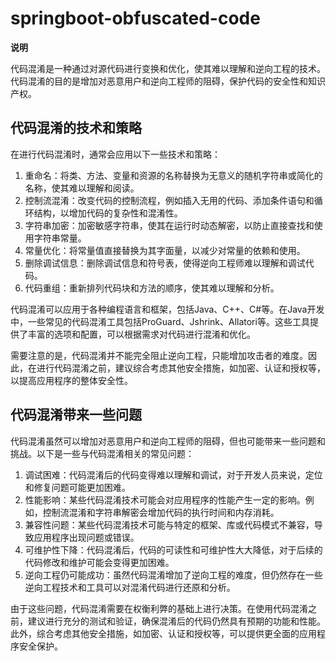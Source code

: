 # springboot-obfuscated-code

**说明**

代码混淆是一种通过对源代码进行变换和优化，使其难以理解和逆向工程的技术。代码混淆的目的是增加对恶意用户和逆向工程师的阻碍，保护代码的安全性和知识产权。

## 代码混淆的技术和策略

在进行代码混淆时，通常会应用以下一些技术和策略：

1. 重命名：将类、方法、变量和资源的名称替换为无意义的随机字符串或简化的名称，使其难以理解和阅读。
2. 控制流混淆：改变代码的控制流程，例如插入无用的代码、添加条件语句和循环结构，以增加代码的复杂性和混淆性。
3. 字符串加密：加密敏感字符串，使其在运行时动态解密，以防止直接查找和使用字符串常量。
4. 常量优化：将常量值直接替换为其字面量，以减少对常量的依赖和使用。
5. 删除调试信息：删除调试信息和符号表，使得逆向工程师难以理解和调试代码。
6. 代码重组：重新排列代码块和方法的顺序，使其难以理解和分析。

代码混淆可以应用于各种编程语言和框架，包括Java、C++、C#等。在Java开发中，一些常见的代码混淆工具包括ProGuard、Jshrink、Allatori等。这些工具提供了丰富的选项和配置，可以根据需求对代码进行混淆和优化。

需要注意的是，代码混淆并不能完全阻止逆向工程，只能增加攻击者的难度。因此，在进行代码混淆之前，建议综合考虑其他安全措施，如加密、认证和授权等，以提高应用程序的整体安全性。

## 代码混淆带来一些问题

代码混淆虽然可以增加对恶意用户和逆向工程师的阻碍，但也可能带来一些问题和挑战。以下是一些与代码混淆相关的常见问题：

1. 调试困难：代码混淆后的代码变得难以理解和调试，对于开发人员来说，定位和修复问题可能更加困难。
2. 性能影响：某些代码混淆技术可能会对应用程序的性能产生一定的影响。例如，控制流混淆和字符串解密会增加代码的执行时间和内存消耗。
3. 兼容性问题：某些代码混淆技术可能与特定的框架、库或代码模式不兼容，导致应用程序出现问题或错误。
4. 可维护性下降：代码混淆后，代码的可读性和可维护性大大降低，对于后续的代码修改和维护可能会变得更加困难。
5. 逆向工程仍可能成功：虽然代码混淆增加了逆向工程的难度，但仍然存在一些逆向工程技术和工具可以对混淆代码进行还原和分析。

由于这些问题，代码混淆需要在权衡利弊的基础上进行决策。在使用代码混淆之前，建议进行充分的测试和验证，确保混淆后的代码仍然具有预期的功能和性能。此外，综合考虑其他安全措施，如加密、认证和授权等，可以提供更全面的应用程序安全保护。